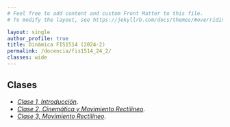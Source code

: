 ```yaml
---
# Feel free to add content and custom Front Matter to this file.
# To modify the layout, see https://jekyllrb.com/docs/themes/#overriding-theme-defaults

layout: single
author_profile: true
title: Dinámica FIS1514 (2024-2)
permalink: /docencia/fis1514_24_2/
classes: wide
---
```



## Clases

* [_Clase 1, Introducción_](https://raw.githubusercontent.com/felipeisaule/felipeisaule.github.io/main/files/teaching/2024_2/fis1514/Clase1.pdf).
* [_Clase 2, Cinemática y Movimiento Rectilíneo_](https://raw.githubusercontent.com/felipeisaule/felipeisaule.github.io/main/files/teaching/2024_2/fis1514/Clase2.pdf).
* [_Clase 3, Movimiento Rectilíneo_](https://raw.githubusercontent.com/felipeisaule/felipeisaule.github.io/main/files/teaching/2024_2/fis1514/Clase3.pdf).